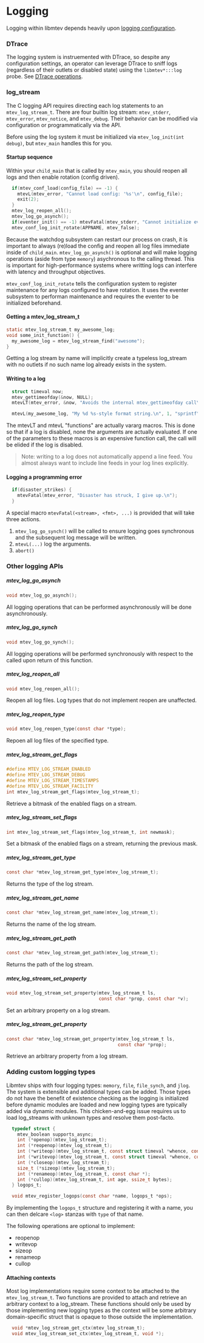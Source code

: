# Logging

Logging within libmtev depends heavily upon [logging configuration](../config/logging.md).

### DTrace

The logging system is instruemented with DTrace, so despite any configuration
settings, an operator can leverage DTrace to sniff logs (regardless of their
outlets or disabled state) using the `libmtev*:::log` probe. See [DTrace
operations](../operations/dtrace.md).

### log\_stream

The C logging API requires directing each log statements to an `mtev_log_stream_t`.  There
are four builtin log stream: `mtev_stderr`, `mtev_error`, `mtev_notice`, and `mtev_debug`.
Their behavior can be modified via configuration or programmatically via the API.

Before using the log system it must be initialized via `mtev_log_init(int debug)`, but `mtev_main`
handles this for you.

#### Startup sequence

Within your `child_main` that is called by `mtev_main`, you should reopen all logs and then
enable rotation (config driven).

```c
  if(mtev_conf_load(config_file) == -1) {
    mtevL(mtev_error, "Cannot load config: '%s'\n", config_file);
    exit(2);
  }
  mtev_log_reopen_all();
  mtev_log_go_asynch();
  if(eventer_init() == -1) mtevFatal(mtev_stderr, "Cannot initialize eventer\n");
  mtev_conf_log_init_rotate(APPNAME, mtev_false);
```

Because the watchdog subsystem can restart our process on crash, it is important to always (re)load the
config and reopen all log files immediate inside of `child_main`.  `mtev_log_go_asynch()` is optional and
will make logging operations (aside from type `memory`) asychronous to the calling thread.  This is
important for high-performance systems where writting logs can interfere with latency and throughput objectives.

`mtev_conf_log_init_rotate` tells the configuration system to register maintenance for any logs configured to
have rotation.  It uses the eventer subsystem to performan maintenance and requires the eventer to be initialized
beforehand.

#### Getting a mtev_log_stream_t

```c
static mtev_log_stream_t my_awesome_log;
void some_init_function() {
  my_awesome_log = mtev_log_stream_find("awesome");
}
```

Getting a log stream by name will implicitly create a typeless log_stream with no outlets if no such name
log already exists in the system.

#### Writing to a log

```c
  struct timeval now;
  mtev_gettimeofday(&now, NULL);
  mtevLT(mtev_error, &now, "Avoids the internal mtev_gettimeofday call\n");

  mtevL(my_awesome_log, "My %d %s-style format string.\n", 1, "sprintf");
```

The mtevLT and mtevL "functions" are actually vararg macros.  This is done so that if a log is disabled,
none the arguments are actually evaluated.  If one of the parameters to these macros is an expensive
function call, the call will be elided if the log is disabled.

> Note: writing to a log does not automatically append a line feed.  You almost always want to include
> line feeds in your log lines explicitly.

#### Logging a programming error

```c
  if(disaster_strikes) {
    mtevFatal(mtev_error, "Disaster has struck, I give up.\n");
  }
```

A special macro `mtevFatal(<stream>, <fmt>, ...)` is provided that will take three actions.

  1. `mtev_log_go_synch()` will be called to ensure logging goes synchronous and the subsequent log message will be written.
  2. `mtevL(...)` log the arguments.
  3. `abort()`

### Other logging APIs

##### mtev_log_go_asynch

```c
void mtev_log_go_asynch();
```

All logging operations that can be performed asynchronously will be done asynchronously.

##### mtev_log_go_synch

```c
void mtev_log_go_synch();
```

All logging operations will be performed synchronously with respect to the called upon return of this function.

##### mtev_log_reopen_all

```c
void mtev_log_reopen_all();
```

Reopen all log files.  Log types that do not implement reopen are unaffected.

##### mtev_log_reopen_type

```c
void mtev_log_reopen_type(const char *type);
```

Repoen all log files of the specified type.

##### mtev_log_stream_get_flags

```c
#define MTEV_LOG_STREAM_ENABLED
#define MTEV_LOG_STREAM_DEBUG
#define MTEV_LOG_STREAM_TIMESTAMPS
#define MTEV_LOG_STREAM_FACILITY
int mtev_log_stream_get_flags(mtev_log_stream_t);
```

Retrieve a bitmask of the enabled flags on a stream.

##### mtev_log_stream_set_flags

```c
int mtev_log_stream_set_flags(mtev_log_stream_t, int newmask);
```

Set a bitmask of the enabled flags on a stream, returning the previous mask.

##### mtev_log_stream_get_type

```c
const char *mtev_log_stream_get_type(mtev_log_stream_t);
```

Returns the type of the log stream.

##### mtev_log_stream_get_name

```c
const char *mtev_log_stream_get_name(mtev_log_stream_t);
```

Returns the name of the log stream.

##### mtev_log_stream_get_path

```c
const char *mtev_log_stream_get_path(mtev_log_stream_t);
```

Returns the path of the log stream.

##### mtev_log_stream_set_property

```c
void mtev_log_stream_set_property(mtev_log_stream_t ls,
                                  const char *prop, const char *v);
```

Set an arbitrary property on a log stream.

##### mtev_log_stream_get_property

```c
const char *mtev_log_stream_get_property(mtev_log_stream_t ls,
                                         const char *prop);
```

Retrieve an arbitrary property from a log stream.

### Adding custom logging types

Libmtev ships with four logging types: `memory`, `file`, `file_synch`, and `jlog`.  The system is extensible and additional
types can be added.  Those types do not have the benefit of existence checking as the logging is initialized before
dynamic modules are loaded and new logging types are typically added via dynamic modules.  This chicken-and-egg issue
requires us to load log_streams with unknown types and resolve them post-facto.

```c
  typedef struct {
    mtev_boolean supports_async;
    int (*openop)(mtev_log_stream_t);
    int (*reopenop)(mtev_log_stream_t);
    int (*writeop)(mtev_log_stream_t, const struct timeval *whence, const void *, size_t);
    int (*writevop)(mtev_log_stream_t, const struct timeval *whence, const struct iovec *iov, int iovcnt);
    int (*closeop)(mtev_log_stream_t);
    size_t (*sizeop)(mtev_log_stream_t);
    int (*renameop)(mtev_log_stream_t, const char *);
    int (*cullop)(mtev_log_stream_t, int age, ssize_t bytes);
  } logops_t;

  void mtev_register_logops(const char *name, logops_t *ops);
```

By implementing the `logops_t` structure and registering it with a name, you can then delcare `<log>` stanzas with `type` of that name.

The following operations are optional to implement:

 * reopenop
 * writevop
 * sizeop
 * renameop
 * cullop

#### Attaching contexts

Most log implementations require some context to be attached to the `mtev_log_stream_t`.  Two functions are provided to attach and retrieve an arbitrary context to a log_stream. These functions should only be used by those implementing new logging types as the context will be some arbitrary domain-specific struct that is opaque to those outside the implementation.

```c
  void *mtev_log_stream_get_ctx(mtev_log_stream_t);
  void mtev_log_stream_set_ctx(mtev_log_stream_t, void *);
```
